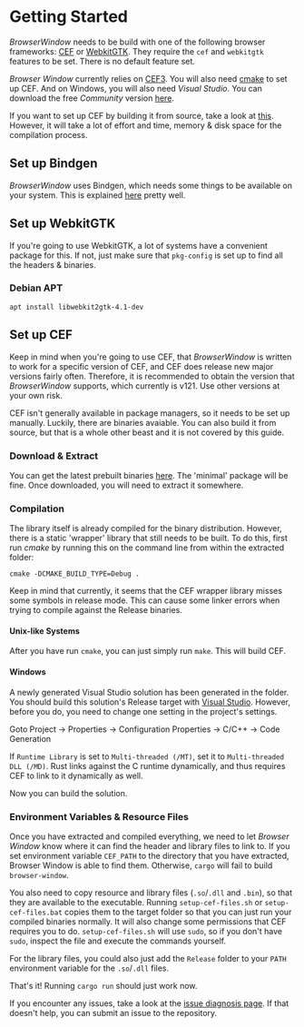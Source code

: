# Getting Started

_BrowserWindow_ needs to be build with one of the following browser frameworks: [CEF](https://bitbucket.org/chromiumembedded/cef/wiki/Home) or [WebkitGTK](https://www.webkit.org/). They require the `cef` and `webkitgtk` features to be set. There is no default feature set.



_Browser Window_ currently relies on [CEF3](https://bitbucket.org/chromiumembedded/cef/wiki/Home).
You will also need [cmake](https://cmake.org/) to set up CEF.
And on Windows, you will also need _Visual Studio_.
You can download the free _Community_ version [here](https://visualstudio.microsoft.com/vs/).

If you want to set up CEF by building it from source, take a look at [this](https://bitbucket.org/chromiumembedded/cef/wiki/MasterBuildQuickStart.md).
However, it will take a lot of effort and time, memory & disk space for the compilation process.

## Set up Bindgen

_BrowserWindow_ uses Bindgen,  which needs some things to be available on your system.
This is explained [here](https://rust-lang.github.io/rust-bindgen/requirements.html) pretty well.

## Set up WebkitGTK

If you're going to use WebkitGTK, a lot of systems have a convenient package for this. If not, just
make sure that `pkg-config` is set up to find all the headers & binaries.

### Debian APT

`apt install libwebkit2gtk-4.1-dev`

## Set up CEF

Keep in mind when you're going to use CEF, that _BrowserWindow_ is written to work for a specific version of CEF, and CEF does release new major versions fairly often. Therefore, it is recommended to
obtain the version that _BrowserWindow_ supports, which currently is v121. Use other versions at
your own risk.

CEF isn't generally available in package managers, so it needs to be set up manually. Luckily, there are binaries avaiable. You can also build it from source, but that is a whole other beast and it is
not covered by this guide.

### Download & Extract

You can get the latest prebuilt binaries [here](https://cef-builds.spotifycdn.com/index.html).
The 'minimal' package will be fine.
Once downloaded, you will need to extract it somewhere.

### Compilation

The library itself is already compiled for the binary distribution. However, there is a static 'wrapper' library that still needs to be built.
To do this, first run _cmake_ by running this on the command line from within the extracted folder:
```
cmake -DCMAKE_BUILD_TYPE=Debug .
```
Keep in mind that currently, it seems that the CEF wrapper library misses some symbols in release mode. This can cause some linker errors when trying to compile against the Release binaries.

#### Unix-like Systems

After you have run `cmake`, you can just simply run `make`. This will build CEF.

#### Windows

A newly generated Visual Studio solution has been generated in the folder.
You should build this solution's Release target with [Visual Studio](https://visualstudio.microsoft.com/vs/).
However, before you do, you need to change one setting in the project's settings.

Goto Project -> Properties -> Configuration Properties -> C/C++ -> Code Generation

If `Runtime Library` is set to `Multi-threaded (/MT)`, set it to `Multi-threaded DLL (/MD)`.
Rust links against the C runtime dynamically, and thus requires CEF to link to it dynamically as well.

Now you can build the solution.

### Environment Variables & Resource Files

Once you have extracted and compiled everything, we need to let _Browser Window_ know where it can find the header and library files to link to.
If you set environment variable `CEF_PATH` to the directory that you have extracted, Browser Window is able to find them.
Otherwise, `cargo` will fail to build `browser-window`.

You also need to copy resource and library files (`.so`/`.dll` and `.bin`), so that they are available to the executable.
Running `setup-cef-files.sh` or `setup-cef-files.bat` copies them to the target
folder so that you can just run your compiled binaries normally.
It will also change some permissions that CEF requires you to do.
`setup-cef-files.sh` will use `sudo`, so if you don't have `sudo`, inspect the file and execute the commands yourself.

For the library files, you could also just add the `Release` folder to your `PATH` environment variable for the `.so`/`.dll` files.

That's it!
Running `cargo run` should just work now.

If you encounter any issues, take a look at the [issue diagnosis page](https://github.com/bamilab/browser-window/blob/master/docs/ISSUE-DIAGNOSIS.md).
If that doesn't help, you can submit an issue to the repository.